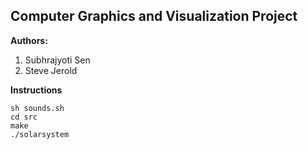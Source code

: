 ## Computer Graphics and Visualization Project
**Authors:**

 1. Subhrajyoti Sen
 2. Steve Jerold

**Instructions**

    sh sounds.sh
    cd src
    make
    ./solarsystem
